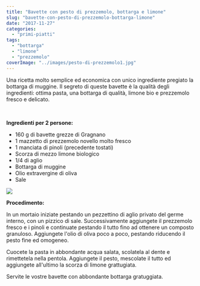 ```yaml
---
title: "Bavette con pesto di prezzemolo, bottarga e limone"
slug: "bavette-con-pesto-di-prezzemolo-bottarga-limone"
date: "2017-11-27"
categories: 
  - "primi-piatti"
tags: 
  - "bottarga"
  - "limone"
  - "prezzemolo"
coverImage: "../images/pesto-di-prezzemolo1.jpg"
---
```


Una ricetta molto semplice ed economica con unico ingrediente pregiato la bottarga di muggine. Il segreto di queste bavette è la qualità degli ingredienti: ottima pasta, una bottarga di qualità, limone bio e prezzemolo fresco e delicato.

 

**Ingredienti per 2 persone:**

- 160 g di bavette grezze di Gragnano
- 1 mazzetto di prezzemolo novello molto fresco
- 1 manciata di pinoli (precedente tostati)
- Scorza di mezzo limone biologico
- 1/4 di aglio
- Bottarga di muggine
- Olio extravergine di oliva
- Sale

![](https://cucinadalnord.it/wp-content/uploads/2017/11/Pesto-di-prezzemolo.jpg)

**Procedimento:**

In un mortaio iniziate pestando un pezzettino di aglio privato del germe interno, con un pizzico di sale. Successivamente aggiungete il prezzemolo fresco e i pinoli e continuate pestando il tutto fino ad ottenere un composto granuloso. Aggiungete l'olio di oliva poco a poco, pestando riducendo il pesto fine ed omogeneo.

Cuocete la pasta in abbondante acqua salata, scolatela al dente e rimettetela nella pentola. Aggiungete il pesto, mescolate il tutto ed aggiungete all'ultimo la scorza di limone grattugiata.

Servite le vostre bavette con abbondante bottarga gratuggiata.

